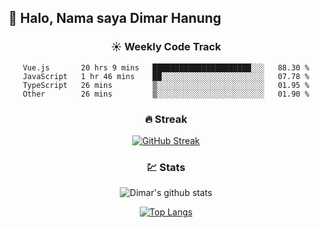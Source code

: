 ## 👋 Halo, Nama saya **Dimar Hanung**

<center>

### :sunny: Weekly Code Track
<!--START_SECTION:waka-->

```text
Vue.js       20 hrs 9 mins   ██████████████████████░░░   88.30 %
JavaScript   1 hr 46 mins    ██░░░░░░░░░░░░░░░░░░░░░░░   07.78 %
TypeScript   26 mins         ▒░░░░░░░░░░░░░░░░░░░░░░░░   01.95 %
Other        26 mins         ▒░░░░░░░░░░░░░░░░░░░░░░░░   01.90 %
```

<!--END_SECTION:waka-->

### :fire: Streak

[![GitHub Streak](http://github-readme-streak-stats.herokuapp.com?user=dimar-hanung)](https://git.io/streak-stats)

### :chart: Stats

![Dimar's github stats](https://github-readme-stats.vercel.app/api?username=dimar-hanung&show_icons=true&theme=vue)

[![Top Langs](https://github-readme-stats.vercel.app/api/top-langs/?username=dimar-hanung)](#)

</center>
